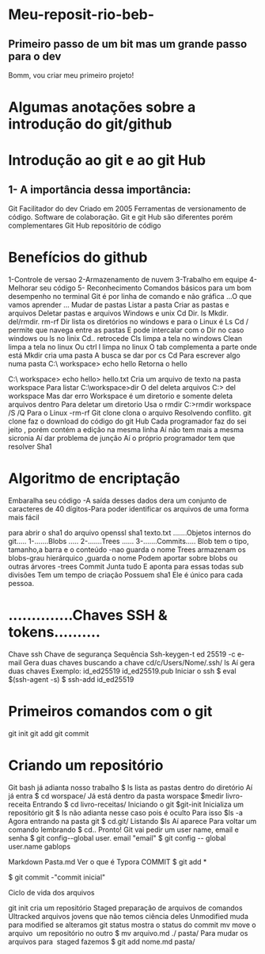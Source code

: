 # Meu-reposit-rio-beb-
## Primeiro passo de um bit mas um grande passo para o dev
Bomm, vou criar meu primeiro projeto!
# Algumas anotações sobre a introdução do git/github
# Introdução ao git e ao git Hub 
## 1- A importância dessa importância:
Git
Facilitador do dev
Criado em 2005
Ferramentas de versionamento de código.
Software de colaboração.
Git e git Hub são diferentes porém complementares
Git Hub repositório de código
# Benefícios do github
1-Controle de versao
2-Armazenamento de nuvem
3-Trabalho em equipe
4- Melhorar seu código
5- Reconhecimento
Comandos básicos para um bom desempenho no terminal
Git é por linha de comando e não gráfica
...O que vamos aprender
...
Mudar de pastas
Listar a pasta
Criar as pastas e arquivos
Deletar pastas e arquivos
Windows e unix
Cd
Dir.                Is
Mkdir.             
del/rmdir.     rm-rf
Dir lista os diretórios no windows e para o Linux é Ls
Cd / permite que navega entre as pastas
E pode intercalar com o Dir no caso windows ou ls no linix
Cd.. retrocede
Cls limpa a tela no windows
Clean limpa a tela no linux
 Ou ctrl l limpa no linux
O tab complementa a parte onde está
Mkdir cria uma pasta
A busca se dar por cs
Cd
Para escrever algo numa pasta 
C:\ workspace> echo hello
Retorna o hello

C:\ workspace> echo hello> hello.txt
Cria um arquivo de texto na pasta workspace
Para listar C:\workspace>dir
O del deleta arquivos
C:\> del workspace
Mas dar erro 
Workspace é um diretorio e somente deleta arquivos dentro
Para deletar um diretorio
Usa o rmdir
C:\>rmdir workspace /S /Q
Para o Linux -rm-rf
Git clone clona o arquivo
Resolvendo conflito.
git clone faz o download do código do git Hub
Cada programador faz do sei jeito , porém contém a edição na mesma linha 
Aí não tem mais a mesma sicronia 
Aí dar problema de junção 
Aí o próprio programador tem que resolver
Sha1
# Algoritmo de encriptação 
Embaralha seu código -A saída desses dados dera um conjunto de caracteres de 40 dígitos-Para poder identificar os arquivos de uma forma mais fácil 

para abrir o sha1 do arquivo 
openssl sha1 texto.txt
.......Objetos internos do git.....
1-.......Blobs .....
2-.......Trees ......
3-.......Commits..... 
Blob tem o tipo, tamanho,a barra e o conteúdo -nao guarda o nome
Trees armazenam os blobs-grau hierárquico ,guarda o nome 
Podem aportar sobre blobs ou outras árvores -trees
Commit
Junta tudo
E aponta para essas todas sub divisões 
Tem um tempo de criação
Possuem sha1
Ele é único para cada pessoa.
# ..............Chaves SSH & tokens..........
Chave ssh
Chave de segurança 
Sequência 
Ssh-keygen-t ed 25519 -c e-mail
Gera duas chaves
buscando a chave
cd/c/Users/Nome/.ssh/
ls
Aí gera duas chaves
Exemplo:
id_ed25519 id_ed25519.pub
Iniciar o ssh
$ eval $(ssh-agent -s)
$ ssh-add id_ed25519 

# Primeiros comandos com o git
git init
git add
git commit 

# Criando um repositório 
Git bash já adianta nosso trabalho 
$ ls lista as pastas dentro do diretório 
Aí já entra
$ cd worspace/
Já está dentro da pasta worspace 
$medir livro-receita
Entrando
$ cd livro-receitas/
Iniciando o git
$git-init
Inicializa um repositório git 
$ ls não adianta nesse caso pois é oculto
Para isso
$ls -a
Agora entrando na pasta git
$ cd.git/
Listando $ls
Aí aparece
Para voltar um comando lembrando 
$ cd..
Pronto!
Git vai pedir um user name, email e senha
$ git config--global user. email "email"
$ git config -- global user.name gablops 

Markdown
Pasta.md
Ver o que é Typora 
COMMIT
$ git add * 

$ git commit -"commit inicial"


Ciclo de vida dos arquivos 

git init cria um repositório 
Staged preparação de arquivos de comandos 
Ultracked arquivos jovens que não temos ciência deles 
Unmodified muda para modified se alteramos
git status mostra o status do commit
mv move o arquivo  um repositório no outro
$ mv arquivo.md ./ pasta/
Para mudar os arquivos para  staged fazemos
$ git add nome.md pasta/


